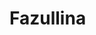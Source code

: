 # Fazullina
<html xmlns="http://www.w3.org/1999/xhtml">
<head>
<meta http-equiv="content-type" content="text/html; charset=utf-8" />
<title>Metamorphosis Design Free Css Templates</title>
<meta name="keywords" content="" />
<meta name="description" content="" />
<link href="styles.css" rel="stylesheet" type="text/css" />
	<style>
		/*
Design by Metamorphosis Design
http://www.metamorphozis.com
Released for free under a Creative Commons Attribution 2.5 License
*/

* {
	margin: 0;
	padding: 0;
}

ul{
	list-style-type:none;
}

a:link {
	color: #DDDDDD;
	font-size: 11px;
	font-family: Arial, Helvetica, sans-serif
}

a:hover {
	text-decoration: none;
	color: #FF0000;
}

a:visited {
	color: #DDDDDD;
}

body {
	background: #000000 url('https://masyamba.ru/%D0%BA%D0%B0%D1%80%D1%82%D0%B8%D0%BD%D0%BA%D0%B8-%D1%82%D0%B8%D0%B3%D1%80%D0%B0/56-%D0%BA%D0%B0%D1%80%D1%82%D0%B8%D0%BD%D0%BA%D0%B8-%D1%82%D0%B8%D0%B3%D1%80%D1%8B-%D0%BA%D1%80%D0%B0%D1%81%D0%B8%D0%B2%D1%8B%D0%B5.jpg') no-repeat center top;
	margin: 0px;
	font-family: Arial, Helvetica, sans-serif;
}


#Container {
	width: 718px;
	margin: 0 auto;
	padding-left: 30px;
}

#header {
	width: 748px;
	height: 504px;
	
}
#header ul{
	width: 680px;
	display: block;
	padding-top: 420px;
	padding-left: 60px;
	background: none;
}
#header ul li{
	background:none; height:22px; padding:0 14px 0 5px; margin:0;
	display:block;  float:left; 
	}
#header ul li a{
	font: 14px Arial, Helvetica, sans-serif;
	color: #D7CEBD;
	text-decoration: none;
	text-indent: 0px;
	padding: 10px;
	font-weight: bold;
	margin: 0;
}
#header ul li a:hover{
	color: #FF9933;
	text-decoration: none;
	background-repeat: no-repeat;
}
#left {
	float: left;
	width: 200px;
}

#left H3
{
font-size: 14px;
color: #FFFFFF;
font-family: Arial, Helvetica, sans-serif;
}
.title
{
font-size: 18px;
padding-top: 10px;
color: #FFFFFF;
font-family: Arial, Helvetica, sans-serif;
}

#right {
    float: right;
	width: 470px;
	margin: 10px;
	padding: 10px;
	background: #373737;
	border: 1px solid #dddddd
}
#right h1{
	font: 30px  Arial, Helvetica, sans-serif;
	color: #DDDDDD;
	font-weight: normal;
	margin-bottom: 10px;
	padding-left: 20px;
}
#right h2{
	font: 24px  Arial, Helvetica, sans-serif;
	color: #DDDDDD;
	font-weight: normal;
	margin-bottom: 10px;
	padding-left: 20px;
}
#right p{
	background: no-repeat;
	color: #DDDDDD;
	padding-left: 20px;
	font: 13px/20px  Arial, Helvetica, sans-serif;
	letter-spacing: 0px;
}

.post a{
	font: 13px/12px  Arial, Helvetica, sans-serif;
	font-weight: normal;
	color: #DDDDDD;
	text-decoration: underline;
}
.post a:hover{
	background: no-repeat;
	color: #FF6600;
	font-weight: normal;
}

.post li
{
padding-left: 40px;
}

#footer {
	margin: 0 auto;
	clear: both;
	width: 100%;
	height: 82px;
	padding-top: 20px;
	border-top: 5px solid #A64908;
	text-align: center;
	font-size: 10px;
	color: #FFFFFF;
	background: url(images/footer.gif) repeat-x bottom;
	font-family: Arial, Helvetica, sans-serif
}
#footer a
{
    font-size: 10px;
	color: #FFFFFF;
	font-family: Arial, Helvetica, sans-serif
}

.boxed {
	margin-bottom: 20px;
}


.boxed .content2 {
	padding: 10px;
}


#text1, #text2 {
	width: 100px;
	padding: 2px;
	font-family: Arial, Helvetica, sans-serif;
	color: #666666;
}


#updates ul {
	margin: 0;
	list-style: none;
}

#updates h3 {
	margin: 0;
	font: bold x-small Verdana, Arial, Helvetica, sans-serif;
}

#updates p {
	margin-bottom: 1.4em;
	font-size: smaller;
	line-height: normal;
}

		</style>
</head>
<body>
<div id="Container">
  <div id="header">
    <ul>
      <li><a href="#">Home Page</a></li>
      <li><a href="#">Our Services</a></li>
      <li><a href="#">Gallery</a></li>
      <li><a href="#">Site Map</a></li>
      <li><a href="#">News</a></li>
      <li><a href="#">FAQ</a></li>
    </ul>
  </div>
  
  <div id="right">
    <div class="post">
			<h1>Welcome To Our Website</h1>
			<p class="descr"><small>Posted on January 24th, 2008 by <a href="#">Metamorphosis Design </a></small></p>			
			<p>This website template is released under  a Creative Commons Attribution 2.5 License</p>
			    <p>We request you retain the full copyright notice below including the link to www.metamorphozis.com.<br />
			      This not only gives respect to the large amount of time given freely by the developers 
			      but also helps build interest, traffic and use of our free and paid designs. If you cannot (for good 
			      reason) retain the full copyright we request you at least leave in place the 
			      Website Templates line, with Website Templates  linked to www.metamorphozis.com. If you refuse 
			      to include even this then support may be affected.<br />
                <br />
			      You are allowed to use this design only if you agree to the following conditions:<br />
			      - You cannot remove copyright notice from this design without our permission.<br />
			      - If you modify this design it still should contain copyright because it is based on our work.<br />
			      - You may copy, distribute, modify, etc. this template as long as link to our website remains untouched.<br />
			      For support visit <a href="http://www.metamorphozis.com/contact/contact.php">http://www.metamorphozis.com/contact/contact.php</a><br />
  <br />
			      The Metamorphosis Design : 2008 </p>
	</div>
		<div class="post">
			<h2>A Heading Level 2</h2>
			<p>This paragraph is followed by a sample unordered list:</p>
		  <ul>
					<li><a href="#">Consectetuer adipiscing elit</a></li>
					<li><a href="#">Metus aliquam pellentesque</a></li>
					<li><a href="#">Urnanet non molestie semper</a></li>
					<li><a href="#">Proin gravida orci porttitor</a></li>
		  </ul>
		</div>		
  </div>
  <div id="left">    	
		<div id="updates" class="boxed">
			<h2 class="title">Company News </h2>
			<div class="content2">
				<ul>
					<li>
						<h3>June 23, 2008</h3>
						<p><a href="#">Tempus in, lacus. Duis tempor posuere diam. Suspendisse vel tellus quis nunc malesuada porta. &#8230;</a></p>
					</li>
					<li>
						<h3>March 4, 2008</h3>
						<p><a href="#">Nulla id magna sed dolor sollicitudin laoreet. tempus in, lacus. Duis tempor posuere diam&#8230;</a></p>
					</li>
					<li>
						<h3>February 18, 2008</h3>
						<p><a href="#">Lorem ipsum dolor sit amet, consectetuer adipiscing elit. &#8230;</a></p>
					</li>
					<li>
						<h3>February 12, 2008</h3>
						<p><a href="#"> Sed dolor sollicitudin laoreet. tempus in, lacus. Duis tempor posuere diam. Suspendisse </a></p>
					</li>
					<li>
						<h3>February 1, 2008</h3>
						<p><a href="#">Ipsum dolor sit amet, consectetuer adipiscing elit. In nec &#8230;</a></p>
					</li>
				</ul>
			</div>
		</div>
	</div>
 </div>
  <div id="footer">
    <p>Copyright &copy; 2008. Design by <a href="http://www.metamorphozis.com/" title="Free Web Templates">Free Web Templates</a></p>
		<p><a href="#">Privacy Policy</a> | <a href="#">Terms of Use</a> | <a href="http://validator.w3.org/check/referer" title="This page validates as XHTML 1.0 Transitional"><abbr title="eXtensible HyperText Markup Language">XHTML</abbr></a> | <a href="http://jigsaw.w3.org/css-validator/check/referer" title="This page validates as CSS"><abbr title="Cascading Style Sheets">CSS</abbr></a></p>
  </div>

</body>
</html>
